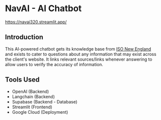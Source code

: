 # NavAI - AI Chatbot
https://navai320.streamlit.app/

## Introduction

This AI-powered chatbot gets its knowledge base from [ISO New England](https://www.iso-ne.com/) and exists to cater to questions about any information that may exist across the client's website. It links relevant sources/links whenever answering to allow users to verify the accuracy of information. 

## Tools Used
- OpenAI (Backend)
- Langchain (Backend)
- Supabase (Backend - Database)
- Streamlit (Frontend)
- Google Cloud (Deployment)
